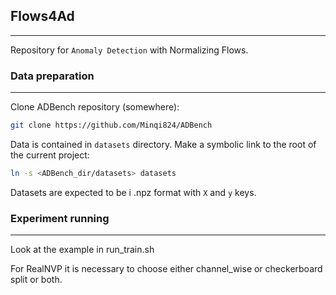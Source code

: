 ## Flows4Ad
---

Repository for `Anomaly Detection` with Normalizing Flows.

### Data preparation
---

Clone ADBench repository (somewhere):
```bash
git clone https://github.com/Minqi824/ADBench
```

Data is contained in `datasets` directory. Make a symbolic link to the root 
of the current project:
```bash
ln -s <ADBench_dir/datasets> datasets
```

Datasets are expected to be i .npz format with `X` and `y` keys.

### Experiment running 
___

Look at the example in run_train.sh

For RealNVP it is necessary to choose either channel_wise or checkerboard split or both.
